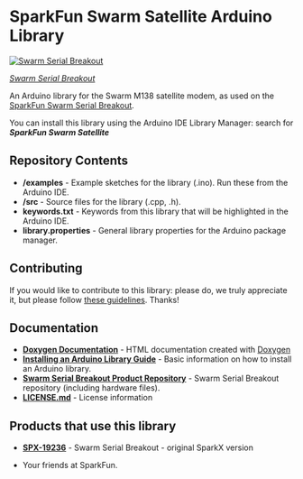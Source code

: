 SparkFun Swarm Satellite Arduino Library
==============================

[![Swarm Serial Breakout]()](https://www.sparkfun.com/products/19236)

[*Swarm Serial Breakout*](https://www.sparkfun.com/products/19236)

An Arduino library for the Swarm M138 satellite modem, as used on the [SparkFun Swarm Serial Breakout](https://www.sparkfun.com/products/19236).

You can install this library using the Arduino IDE Library Manager: search for _**SparkFun Swarm Satellite**_

## Repository Contents

* **/examples** - Example sketches for the library (.ino). Run these from the Arduino IDE.
* **/src** - Source files for the library (.cpp, .h).
* **keywords.txt** - Keywords from this library that will be highlighted in the Arduino IDE.
* **library.properties** - General library properties for the Arduino package manager.

## Contributing

If you would like to contribute to this library: please do, we truly appreciate it, but please follow [these guidelines](./CONTRIBUTING.md). Thanks!

## Documentation

* **[Doxygen Documentation](https://sparkfun.github.io/SparkFun_Swarm_Satellite_Arduino_Library/)** - HTML documentation created with [Doxygen](https://github.com/doxygen/doxygen)
* **[Installing an Arduino Library Guide](https://learn.sparkfun.com/tutorials/installing-an-arduino-library)** - Basic information on how to install an Arduino library.
* **[Swarm Serial Breakout Product Repository](https://github.com/sparkfun/SparkFun_Swarm_Serial_Breakout)** - Swarm Serial Breakout repository (including hardware files).
* **[LICENSE.md](./LICENSE.md)** - License information

## Products that use this library

* **[SPX-19236](https://www.sparkfun.com/products/19236)** - Swarm Serial Breakout - original SparkX version

- Your friends at SparkFun.
